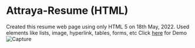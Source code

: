# Attraya-Resume (HTML)
Created this resume web page using only HTML 5 on 18th May, 2022. Used elements like lists, image, hyperlink, tables, forms, etc
Click [here](https://attraya.github.io/Attraya-Resume/) for Demo
![Capture](https://user-images.githubusercontent.com/96123861/171938369-355f7ae0-f960-459e-a6cd-ead27c1f9cea.JPG)
